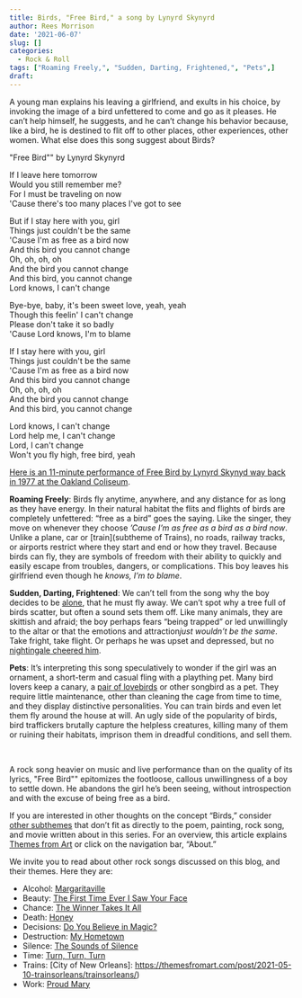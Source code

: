 ```yaml
---
title: Birds, "Free Bird," a song by Lynyrd Skynyrd
author: Rees Morrison
date: '2021-06-07'
slug: []
categories:
  - Rock & Roll
tags: ["Roaming Freely,", "Sudden, Darting, Frightened,", "Pets",]
draft: 
---
```


A young man explains his leaving a girlfriend, and exults in his choice, by invoking the image of a bird unfettered to come and go as it pleases.  He can’t help himself, he suggests, and he can’t change his behavior because, like a bird, he is destined to flit off to other places, other experiences, other women.  What else does this song suggest about Birds?

<!--more-->

"Free Bird"" by Lynyrd Skynyrd

If I leave here tomorrow  
Would you still remember me?  
For I must be traveling on now  
'Cause there's too many places I've got to see  

But if I stay here with you, girl  
Things just couldn't be the same  
'Cause I'm as free as a bird now  
And this bird you cannot change  
Oh, oh, oh, oh  
And the bird you cannot change  
And this bird, you cannot change  
Lord knows, I can't change  

Bye-bye, baby, it's been sweet love, yeah, yeah  
Though this feelin' I can't change  
Please don't take it so badly  
'Cause Lord knows, I'm to blame  

If I stay here with you, girl  
Things just couldn't be the same  
'Cause I'm as free as a bird now  
And this bird you cannot change  
Oh, oh, oh, oh   
And the bird you cannot change  
And this bird, you cannot change  

Lord knows, I can't change  
Lord help me, I can't change  
Lord, I can't change  
Won't you fly high, free bird, yeah  

[Here is an 11-minute performance of Free Bird by Lynyrd Skynyd way back in 1977 at the Oakland Coliseum](https://www.youtube.com/watch?v=QxIWDmmqZzY).

**Roaming Freely**: Birds fly anytime, anywhere, and any distance for as long as they have energy.  In their natural habitat the flits and flights of birds are completely unfettered: “free as a bird” goes the saying.  Like the singer, they move on whenever they choose *’Cause I’m as free as a bird as a bird now*.  Unlike a plane, car or [train](subtheme of Trains), no roads, railway tracks, or airports restrict where they start and end or how they travel.  Because birds can fly, they are symbols of freedom with their ability to quickly and easily escape from troubles, dangers, or complications.  This boy leaves his girlfriend even though he *knows, I’m to blame*.

**Sudden, Darting, Frightened**:  We can’t tell from the song why the boy decides to be [alone](Monet), that he must fly away.  We can’t spot why a tree full of birds scatter, but often a sound sets them off.  Like many animals, they are skittish and afraid; the boy perhaps fears “being trapped” or led unwillingly to the altar or that the emotions and attraction*just wouldn’t be the same*.  Take fright, take flight.  Or perhaps he was upset and depressed, but no [nightingale cheered him](Keats).

**Pets**:  It’s interpreting this song speculatively to wonder if the girl was an ornament, a short-term and casual fling with a plaything pet.  Many bird lovers keep a canary, a [pair of lovebirds](Hitchcock) or other songbird as a pet.  They require little maintenance, other than cleaning the cage from time to time, and they display distinctive personalities.  You can train birds and even let them fly around the house at will.  An ugly side of the popularity of birds, bird traffickers brutally capture the helpless creatures, killing many of them or ruining their habitats, imprison them in dreadful conditions, and sell them.  

&nbsp;

A rock song heavier on music and live performance than on the quality of its lyrics, "Free Bird"" epitomizes the footloose, callous unwillingness of a boy to settle down.  He abandons the girl he’s been seeing, without introspection and with the excuse of being free as a bird.

If you are interested in other thoughts on the concept “Birds,” consider [other subthemes](Add) that don’t fit as directly to the poem, painting, rock song, and movie written about in this series.  For an overview, this article explains [Themes from Art](http://bit.ly/3sRXopI) or click on the navigation bar, “About.”

We invite you to read about other rock songs discussed on this blog, and their themes.  Here they are: 
* Alcohol: [Margaritaville](https://themesfromart.com/post/2021-02-01-alcohol-margaritaville-buffet/alcoholmargarita/)
* Beauty: [The First Time Ever I Saw Your Face](https://themesfromart.com/post/2021-04-21-beautyflack/beautyflack/)
* Chance: [The Winner Takes It All](https://themesfromart.com/post/2021-03-14-chancechurch/chancechurch/)
* Death: [Honey](https://themesfromart.com/post/2021-05-03-death-from-honey-sung-by-bobby-goldsboro/deathhoney/)
* Decisions: [Do You Believe in Magic?](https://themesfromart.com/post/2021-02-08-decisions-from-do-you-believe-in-magic-a-song-by-the-lovin-spoonful/decisionsmagicspoonful/)
* Destruction:	[My Hometown](https://themesfromart.com/post/2021-02-18-destruction-from-my-hometown-a-rock-ballad-by-bruce-springsteen/destructhometown/)
* Silence: [The Sounds of Silence](https://themesfromart.com/post/2021-04-08-silencesounds/silencesounds/)
* Time:	[Turn, Turn, Turn](https://themesfromart.com/post/2021-03-08-time-from-turn-turn-turn-by-the-byrds/timeturnturn/)
* Trains: [City of New Orleans]: https://themesfromart.com/post/2021-05-10-trainsorleans/trainsorleans/)
* Work:	 [Proud Mary](https://themesfromart.com/post/2021-02-26-workproud/workproud/)

